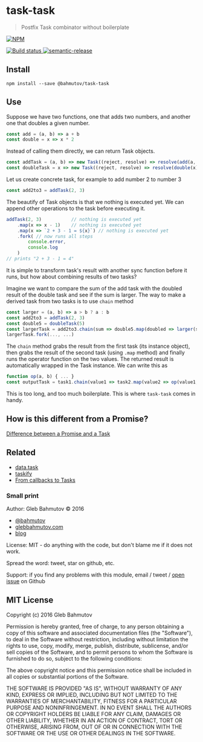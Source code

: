 # task-task
> Postfix Task combinator without boilerplate

[![NPM][task-task-icon] ][task-task-url]

[![Build status][task-task-ci-image] ][task-task-ci-url]
[![semantic-release][semantic-image] ][semantic-url]

## Install

    npm install --save @bahmutov/task-task

## Use

Suppose we have two functions, one that adds two numbers, and another
one that doubles a given number. 

```js
const add = (a, b) => a + b
const double = x => x * 2
```

Instead of calling them directly, we can return Task objects.

```js
const addTask = (a, b) => new Task((reject, resolve) => resolve(add(a, b)))
const doubleTask = x => new Task((reject, resolve) => resolve(double(x)))
```

Let us create concrete task, for example to add number 2 to number 3

```js
const add2to3 = addTask(2, 3)
```

The beautify of Task objects is that we nothing is executed yet. We can append other
operations to the task before executing it.

```js
addTask(2, 3)           // nothing is executed yet
    .map(x => x - 1)    // nothing is executed yet
    .map(x => `2 + 3 - 1 = ${x}`) // nothing is executed yet
    .fork( // now runs all steps
        console.error,
        console.log
    )
// prints "2 + 3 - 1 = 4"
```

It is simple to transform task's result with another sync function before it runs,
but how about combining results of two tasks?

Imagine we want to compare the sum of the add task with the doubled result of the double task
and see if the sum is larger. The way to make a derived task from two tasks is to use `chain`
method

```js
const larger = (a, b) => a > b ? a : b
const add2to3 = addTask(2, 3)
const double5 = doubleTask(5)
const largerTask = add2to3.chain(sum => double5.map(doubled => larger(sum, doubled)))
largerTask.fork(..., ...)
```

The `chain` method grabs the result from the first task (its instance object),
then grabs the result of the second task (using `.map` method) and finally runs
the operator function on the two values. The returned result is automatically
wrapped in the Task instance. We can write this as

```js
function op(a, b) { ... }
const outputTask = task1.chain(value1 => task2.map(value2 => op(value1, value2)))
```

This is too long, and too much boilerplate. This is where `task-task` comes in handy.


## How is this different from a Promise?

[Difference between a Promise and a Task](https://glebbahmutov.com/blog//difference-between-promise-and-task/)

## Related

* [data.task](https://www.npmjs.com/package/data.task)
* [taskify](https://github.com/bahmutov/taskify)
* [From callbacks to Tasks]()

### Small print

Author: Gleb Bahmutov &copy; 2016

* [@bahmutov](https://twitter.com/bahmutov)
* [glebbahmutov.com](http://glebbahmutov.com)
* [blog](http://glebbahmutov.com/blog/)

License: MIT - do anything with the code, but don't blame me if it does not work.

Spread the word: tweet, star on github, etc.

Support: if you find any problems with this module, email / tweet /
[open issue](https://github.com/bahmutov/task-task/issues) on Github

## MIT License

Copyright (c) 2016 Gleb Bahmutov

Permission is hereby granted, free of charge, to any person
obtaining a copy of this software and associated documentation
files (the "Software"), to deal in the Software without
restriction, including without limitation the rights to use,
copy, modify, merge, publish, distribute, sublicense, and/or sell
copies of the Software, and to permit persons to whom the
Software is furnished to do so, subject to the following
conditions:

The above copyright notice and this permission notice shall be
included in all copies or substantial portions of the Software.

THE SOFTWARE IS PROVIDED "AS IS", WITHOUT WARRANTY OF ANY KIND,
EXPRESS OR IMPLIED, INCLUDING BUT NOT LIMITED TO THE WARRANTIES
OF MERCHANTABILITY, FITNESS FOR A PARTICULAR PURPOSE AND
NONINFRINGEMENT. IN NO EVENT SHALL THE AUTHORS OR COPYRIGHT
HOLDERS BE LIABLE FOR ANY CLAIM, DAMAGES OR OTHER LIABILITY,
WHETHER IN AN ACTION OF CONTRACT, TORT OR OTHERWISE, ARISING
FROM, OUT OF OR IN CONNECTION WITH THE SOFTWARE OR THE USE OR
OTHER DEALINGS IN THE SOFTWARE.

[task-task-icon]: https://nodei.co/npm/@bahmutov/task-task.png?downloads=true
[task-task-url]: https://npmjs.org/package/@bahmutov/task-task
[task-task-ci-image]: https://travis-ci.org/bahmutov/task-task.png?branch=master
[task-task-ci-url]: https://travis-ci.org/bahmutov/task-task
[semantic-image]: https://img.shields.io/badge/%20%20%F0%9F%93%A6%F0%9F%9A%80-semantic--release-e10079.svg
[semantic-url]: https://github.com/semantic-release/semantic-release
